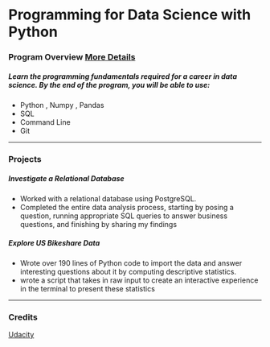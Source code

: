 # Programming for Data Science with Python

### Program Overview [More Details](https://www.udacity.com/course/programming-for-data-science-nanodegree--nd104) 
##### Learn the programming fundamentals required for a career in data science.  By the end of the program, you will be able to use:
- Python , Numpy , Pandas
- SQL 
- Command Line
- Git
___ 
### Projects 
##### Investigate a Relational Database
- Worked with a relational database using PostgreSQL. 
- Completed  the entire data analysis process, starting by posing a question, running appropriate SQL queries to answer business questions, and finishing by sharing my findings
##### Explore US Bikeshare Data
- Wrote over 190 lines of Python code to import the data and answer interesting questions about it by computing descriptive statistics. 
- wrote a script that takes in raw input to create an interactive experience in the terminal to present these statistics
___ 
### Credits
[Udacity](https://www.udacity.com/)
